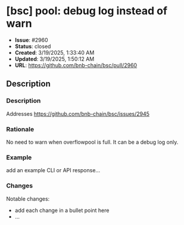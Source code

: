 # [bsc] pool: debug log instead of warn

- **Issue**: #2960
- **Status**: closed
- **Created**: 3/19/2025, 1:33:40 AM
- **Updated**: 3/19/2025, 1:50:12 AM
- **URL**: https://github.com/bnb-chain/bsc/pull/2960

## Description

### Description

Addresses https://github.com/bnb-chain/bsc/issues/2945 

### Rationale

No need to warn when overflowpool is full. It can be a debug log only. 

### Example

add an example CLI or API response...

### Changes

Notable changes: 
* add each change in a bullet point here
* ...
